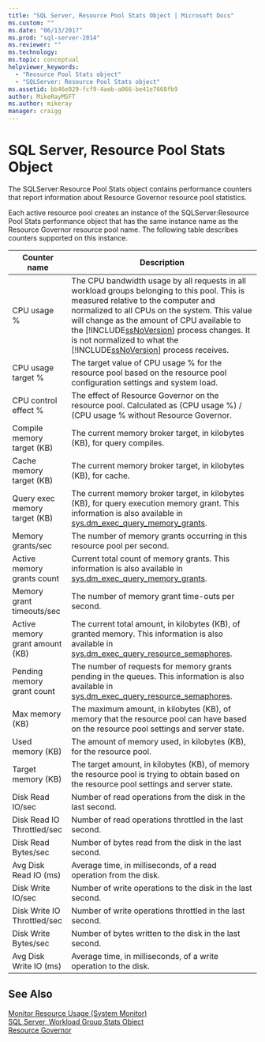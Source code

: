```yaml
---
title: "SQL Server, Resource Pool Stats Object | Microsoft Docs"
ms.custom: ""
ms.date: "06/13/2017"
ms.prod: "sql-server-2014"
ms.reviewer: ""
ms.technology:
ms.topic: conceptual
helpviewer_keywords: 
  - "Reosurce Pool Stats object"
  - "SQLServer: Resource Pool Stats object"
ms.assetid: bb46e029-fcf9-4aeb-a066-be41e7668fb9
author: MikeRayMSFT
ms.author: mikeray
manager: craigg
---
```

# SQL Server, Resource Pool Stats Object
  The SQLServer:Resource Pool Stats object contains performance counters that report information about Resource Governor resource pool statistics.  
  
 Each active resource pool creates an instance of the SQLServer:Resource Pool Stats performance object that has the same instance name as the Resource Governor resource pool name. The following table describes counters supported on this instance.  
  
|Counter name|Description|  
|------------------|-----------------|  
|CPU usage %|The CPU bandwidth usage by all requests in all workload groups belonging to this pool. This is measured relative to the computer and normalized to all CPUs on the system. This value will change as the amount of CPU available to the [!INCLUDE[ssNoVersion](../../includes/ssnoversion-md.md)] process changes. It is not normalized to what the [!INCLUDE[ssNoVersion](../../includes/ssnoversion-md.md)] process receives.|  
|CPU usage target %|The target value of CPU usage % for the resource pool based on the resource pool configuration settings and system load.|  
|CPU control effect %|The effect of Resource Governor on the resource pool. Calculated as (CPU usage %) / (CPU usage % without Resource Governor.|  
|Compile memory target (KB)|The current memory broker target, in kilobytes (KB), for query compiles.|  
|Cache memory target (KB)|The current memory broker target, in kilobytes (KB), for cache.|  
|Query exec memory target (KB)|The current memory broker target, in kilobytes (KB), for query execution memory grant. This information is also available in [sys.dm_exec_query_memory_grants](/sql/relational-databases/system-dynamic-management-views/sys-dm-exec-query-memory-grants-transact-sql).|  
|Memory grants/sec|The number of memory grants occurring in this resource pool per second.|  
|Active memory grants count|Current total count of memory grants. This information is also available in [sys.dm_exec_query_memory_grants](/sql/relational-databases/system-dynamic-management-views/sys-dm-exec-query-memory-grants-transact-sql).|  
|Memory grant timeouts/sec|The number of memory grant time-outs per second.|  
|Active memory grant amount (KB)|The current total amount, in kilobytes (KB), of granted memory. This information is also available in [sys.dm_exec_query_resource_semaphores](/sql/relational-databases/system-dynamic-management-views/sys-dm-exec-query-resource-semaphores-transact-sql).|  
|Pending memory grant count|The number of requests for memory grants pending in the queues. This information is also available in [sys.dm_exec_query_resource_semaphores](/sql/relational-databases/system-dynamic-management-views/sys-dm-exec-query-resource-semaphores-transact-sql).|  
|Max memory (KB)|The maximum amount, in kilobytes (KB), of memory that the resource pool can have based on the resource pool settings and server state.|  
|Used memory (KB)|The amount of memory used, in kilobytes (KB), for the resource pool.|  
|Target memory (KB)|The target amount, in kilobytes (KB), of memory the resource pool is trying to obtain based on the resource pool settings and server state.|  
|Disk Read IO/sec|Number of read operations from the disk in the last second.|  
|Disk Read IO Throttled/sec|Number of read operations throttled in the last second.|  
|Disk Read Bytes/sec|Number of bytes read from the disk in the last second.|  
|Avg Disk Read IO (ms)|Average time, in milliseconds, of a read operation from the disk.|  
|Disk Write IO/sec|Number of write operations to the disk in the last second.|  
|Disk Write IO Throttled/sec|Number of write operations throttled in the last second.|  
|Disk Write Bytes/sec|Number of bytes written to the disk in the last second.|  
|Avg Disk Write IO (ms)|Average time, in milliseconds, of a write operation to the disk.|  
  
## See Also  
 [Monitor Resource Usage &#40;System Monitor&#41;](monitor-resource-usage-system-monitor.md)   
 [SQL Server, Workload Group Stats Object](sql-server-workload-group-stats-object.md)   
 [Resource Governor](../resource-governor/resource-governor.md)  
  
  
